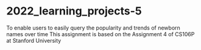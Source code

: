 # 2022_learning_projects-5
To enable users to easily query the popularity and trends of newborn names over time
This assignment is based on the Assignment 4 of CS106P at Stanford University
